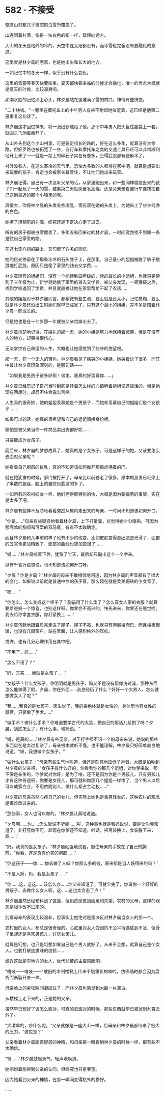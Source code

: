 <link rel="stylesheet" href="../styles/text.css" />
<h1>582 · 不接受</h1>

整座山村都几乎被皑皑白雪所覆盖了。

山连同着村落，像是一块白色的布一样，延伸向远方。

大山的冬天是格外的冷的，天空中连太阳都没有，而冰雪也完全没有要融化的意思。

这里就是林夕晨的老家，也是她出生和长大的地方。

一如记忆中的冬天一样，似乎没有什么变化。

这里的雪要等春天快要结束，夏天都快要来临的时候才会融化，唯一的优点大概就是夏天的时候，比较凉爽吧。

如潮水般的记忆涌上心头，林夕晨站在这堆满了雪的村口，神情有些恍惚。

"二十块钱。"一旁坐在摩托车上的中年男人有些不耐烦地催促着，这已经是他第二遍重复这句话了。

林夕晨这才回过神来，将一张纸钞递给了他，那个中年男人把头盔往脑袋上一套，就回头飞驰着离开了。

从山外头到这个小山村里，可是要走很长的路的，好在这么多年，就算没有大修路，但好歹路也被拓宽了一些，自行车和摩托车之类的交通工具已经可以非常顺利地开上来了——就是一路上的碎石子实在有些多，坐得屁股都有些麻木了。

村外没有人，在这么寒冷的天气里，恐怕大多数的人都待在家中吧，就算是想要出来玩耍的孩子，肯定也会被家长看管住，不让他们跑出来玩雪。

林夕晨记得，自己有一次没听父亲的话，从家里跑出来，和一些同样偷跑出来的孩子们一起玩了一天的雪，结果第二天就感冒发高烧，还是父亲骑着自行车连夜把自己送到最近的那个小镇里的呢。

风很大，吹得林夕晨的头发有些凌乱，雪花落在她的头发上，为她染上了些许纯净的白色。

她撩了撩额前的刘海，终究还是下定决心走了进去。

所有的房子都被白雪覆盖了，多年没有回来过的林夕晨，一时间竟然找不到哪一条是往自己家里的路。

在这七歪八拐的路上，又勾起了许多的回忆。

她的目光停留在了那条冰冷的石头凳子上，在那里，自己最小的姐姐被脱了裤子狠狠地打屁股，原因只是偷了家里的钱去交学费……

林夕晨所有的姐姐们，没有一个能读到四年级的，读的最长的小姐姐，也就只是读到了三年级为止，新学期她偷了家里的钱去交学费，被父亲发现，一顿狠揍之后，找到学校退回了学费，并且就直接让她在家里帮忙干起了农活……

其他的姐姐对于林夕晨而言，都稍微有些生疏，要么就是还太小，记忆模糊，要么就是林夕晨还没出生时她们就早已成家了，只有这个最小的姐姐，差不多是陪着林夕晨一同成长的。

但是她也是在十七岁那一年就被父亲给嫁出去了。

林夕晨清楚地记得，在婚礼的那一天，她的小姐姐努力地保持着微笑，但是在没有人的地方，却哭得很伤心。

无法掌控自己命运的人生，大概也让她感觉到了些许的绝望吧。

那一天，在一个无人的转角，林夕晨看见了痛哭的小姐姐，她哭着说了很多，而其中最让林夕晨印象深刻的，是那句话——

「如果我是男孩子该多好啊！弟弟，我真的好羡慕你……」

林夕晨已经忘记了自己当时到底是怀着怎么样的心情听着姐姐说这些话的，但是她现在回想时，却忍不住会露出苦笑。

人生真的很奇妙，她的姐姐羡慕她是个男孩子，而她却羡慕自己的姐姐们是个女孩子……

如果可以的话，她真的很希望和自己的姐姐调换身份呢。

哪怕是被父亲当作一件商品卖出去都好呢……

只要能成为女孩子。

而后来，林夕晨的梦想成真了，她真的是个女孩子，可是这样子的她，又该要怎么去面对父亲呢？

她看着自己胸前的巨乳，真的不知道该如何推开那扇虚掩着的门。

就在她犹豫的时候，家门被打开了，母亲比以前苍老了很多，原本的黑发已经染上了半数的银丝，脸上的皱纹也愈发的多了。

一如所有的农村妇女一样，她们老得都特别的快，大概是因为要操劳的事情，实在是太多了吧。

林夕晨有些猝不及防地看着突然从屋内走出来的母亲，一时间不知道该如何开口。

"你是……"母亲有些疑惑地看着林夕晨，上下打量着，总觉得她十分眼熟，可因为那高耸的胸部和可爱的双马尾，有点不太敢确定。

而且林夕晨和几年前的样子也有不少的改变，比如皮肤变得更细腻更光滑了，面部的五官也更加精致了，面部的曲线也更加圆润了……

"妈……"林夕晨咬着下唇，犹豫了半天，最后却只蹦出这个一个字来。

纵有千言万语想说，也不知道该如何开口呀。

"夕晨？你是夕晨？"林夕晨的母亲不敢相信地问道，因为林夕晨的声音都有了很大的变化，如果说以前就是普通中性的孩子音，那么现在就是柔美婉转的少女音了。

"嗯……"

"你怎么，怎么变成这个样子了？胸前用了什么垫了？怎么穿女人家的衣服？就算要给爸妈一个惊喜，也别这样呀，你爹会不高兴的，快先进来，你爹还在睡觉呢，我去给你拿套衣服，你赶紧换上……"

林夕晨沉默地跟着母亲走进了屋子，屋子不高，也就只有两层楼而已，而且楼板很矮，也没有几扇窗户，站在里面，让人感到格外的压抑。

或许，也有几分心理作用在其中吧。

"不用了，妈……"

"怎么不用了？"

"妈，其实……我就是女孩子……"

"女孩子？什么女孩子，你明明就是男孩子，妈又不是没有帮你洗过澡，那种东西怎么能做得了假，夕晨，你在外面……到底经历了什么？好好一个大男人，怎么就想做女人了呢？"

"我……我真的是女孩子，医生说了，我的染色体就是女性的，身体里也有女性的器官，只要做了手术……"

"做手术？做什么手术？你难道要学古代的太监，把自己的那活儿给割了吗？夕晨，到底怎么了，有什么事，和妈说。"

"妈，是真的……"林夕晨有些无奈，对于打字都不识一个的母亲来说，她说的那些东西实在是太过复杂了，母亲根本就听不懂，也不能理解，林夕晨只好简单直白地说道，"妈，我想做个女孩子。"

"做什么女孩子！"母亲有些生气地叫道，但还是刻意地压低了声音，大概是怕吵到林夕晨的父亲吧，"女孩子有什么好的，你看看你的那几个姐姐，对你爹来说，都不像是亲生的，你爹就对你好，是为了啥，还不是因为你是个男孩儿，只有男孩儿才有这种待遇呀，你要是女孩儿，那可就和你那几个姐姐一样惨了，当个男人以后可以成家立业，不用依附别人，做什么都占主动权……"

林夕晨的母亲虽然心疼自己的女儿，但实际上她也是重男轻女的，这种农村的观念是很难改过来的。

"那些事，女人也可以做的。"林夕晨认真地说道。

"夕晨啊……你……怎么就说不听呢……唉，这种事也就是和妈说说，要是让你爹知道了，非打死你不可，趁现在你爹还不知道，听话，把男装换上，女装脱下来，乖……"

"妈，我真的是女孩子。"林夕晨倔强地说着，抓住母亲的手放在了自己的胸前，"你看，这是货真价实的胸部……"

"你这孩子——你……你去做了人妖？你那么多的钱，原来都是当人妖得来的吗？"

"不是人妖，妈，我是女孩子……"

"你……这，这这……该怎么办……你父亲知道了，可就全完了，你说你一个好好的男孩子，去做什么女人啊，这……这也太变态了点！"

林夕晨虽然已经预料到了这些，但仍然感觉到疲惫和失望，农村的父母，这样的观念是根本改不过来的。

别看母亲的表现比较温和，但事实上她绝对是坚决反对林夕晨当女人的那一个。

农村里的女人，都总是很奇怪的，心底里对女人受到的不公平待遇感到不忿，但骨子里却还是喜欢男孩儿，讨厌女孩儿。

就算是幻想，也只是幻想如果自己是个男人就好了，从来不会想，就算自己是个女人，也要打破这愚昧的枷锁……

或许这就是穷地方的女人，世代悲苦的主要原因吧。

"咯吱——咯吱——"破旧的木制楼梯上传来不堪重负的呻吟，仿佛随时都会因为腐朽而断裂开来一样。

母亲脸上的紧张瞬间凝固住了，而林夕晨也感觉到大脑一片空白。

从楼梯上走下来的，正是她的父亲。

虽然早已想好了该怎么面对，可真的去面对的时候，那些东西就早已被抛到九霄云外了。

"大清早的，吵什么呢。"父亲就像是一座大山一样，给母亲和林夕晨都带来了极大的压力，"这位是？"

父亲看着林夕晨面露疑惑的神情，和母亲第一眼看到林夕晨的时候一样，都有些不太确信。

"爸……"林夕晨鼓起勇气，轻声地唤道。

她期盼着能得到父亲的认同，但终究也只是奢望。

因为她看到父亲的神情，在那一瞬间变得格外的狰狞。

……
